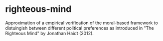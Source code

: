 # righteous-mind
Approximation of a empirical verification of the moral-based framework to distuingish between different political preferences as introduced in "The Righteous Mind" by Jonathan Haidt (2012).
